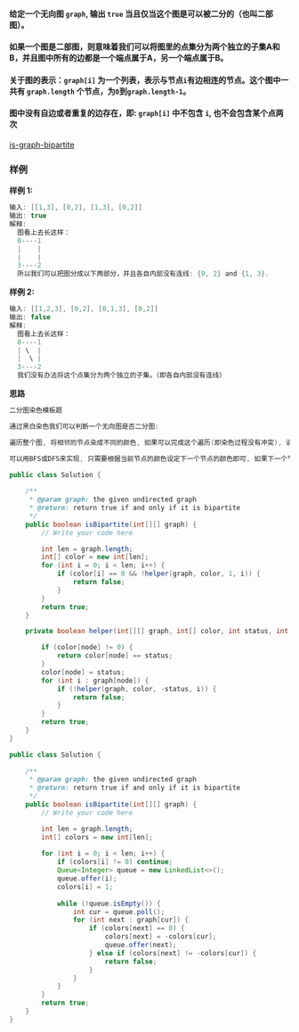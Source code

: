 #### 给定一个无向图 `graph`, 输出 `true` 当且仅当这个图是可以被二分的（也叫二部图）。

#### 如果一个图是二部图，则意味着我们可以将图里的点集分为两个独立的子集A和B，并且图中**所有的边**都是一个端点属于A，另一个端点属于B。

#### 关于图的表示：`graph[i]` 为一个列表，表示与节点`i`有边相连的节点。这个图中一共有 `graph.length` 个节点，为`0`到`graph.length-1`。

#### 图中没有自边或者重复的边存在，即: `graph[i]` 中不包含 `i`, 也不会包含某个点两次





[is-graph-bipartite](https://www.lintcode.com/problem/is-graph-bipartite/description)



### **样例**

**样例 1:**

```java
输入: [[1,3], [0,2], [1,3], [0,2]]
输出: true
解释: 
  图看上去长这样：
  0----1
  |    |
  |    |
  3----2
  所以我们可以把图分成以下两部分，并且各自内部没有连线: {0, 2} and {1, 3}.
```

**样例 2:**

```java
输入: [[1,2,3], [0,2], [0,1,3], [0,2]]
输出: false
解释: 
  图看上去长这样：
  0----1
  | \  |
  |  \ |
  3----2
  我们没有办法将这个点集分为两个独立的子集。（即各自内部没有连线）
```



**思路**

```java
二分图染色模板题

通过黑白染色我们可以判断一个无向图是否二分图:

遍历整个图, 将相邻的节点染成不同的颜色, 如果可以完成这个遍历(即染色过程没有冲突), 说明是二分图.

可以用BFS或DFS来实现, 只需要根据当前节点的颜色设定下一个节点的颜色即可, 如果下一个节点已经被染成了相同的颜色, 说明发生了冲突.


```





```java
public class Solution {
   
    /**
     * @param graph: the given undirected graph
     * @return: return true if and only if it is bipartite
     */
    public boolean isBipartite(int[][] graph) {
        // Write your code here

        int len = graph.length;
        int[] color = new int[len];
        for (int i = 0; i < len; i++) {
            if (color[i] == 0 && !helper(graph, color, 1, i)) {
                return false;
            }
        }
        return true;
    }

    private boolean helper(int[][] graph, int[] color, int status, int node) {

        if (color[node] != 0) {
            return color[node] == status;
        }
        color[node] = status;
        for (int i : graph[node]) {
            if (!helper(graph, color, -status, i)) {
                return false;
            }
        }
        return true;
    }
}
```



```java
public class Solution {
   
    /**
     * @param graph: the given undirected graph
     * @return: return true if and only if it is bipartite
     */
    public boolean isBipartite(int[][] graph) {
        // Write your code here

        int len = graph.length;
        int[] colors = new int[len];
        
        for (int i = 0; i < len; i++) {
            if (colors[i] != 0) continue;
            Queue<Integer> queue = new LinkedList<>();
            queue.offer(i);
            colors[i] = 1;   
            
            while (!queue.isEmpty()) {
                int cur = queue.poll();
                for (int next : graph[cur]) {
                    if (colors[next] == 0) {         
                        colors[next] = -colors[cur];  
                        queue.offer(next);
                    } else if (colors[next] != -colors[cur]) {   
                        return false;
                    }
                }
            }
        }
        return true;
    }
}
```

